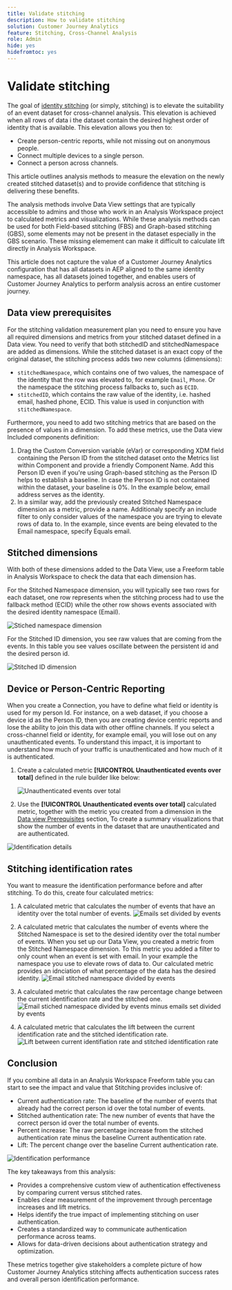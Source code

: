 ```yaml
---
title: Validate stitching
description: How to validate stitching
solution: Customer Journey Analytics
feature: Stitching, Cross-Channel Analysis
role: Admin
hide: yes
hidefromtoc: yes
---
```

# Validate stitching

The goal of [identity stitching](/help/stitching/overview.md) (or simply, stitching) is to elevate the suitability of an event dataset for cross-channel analysis. This elevation is achieved when all rows of data i the dataset contain the desired highest order of identity that is available. This elevation allows you then to:

* Create person-centric reports, while not missing out on anonymous people.
* Connect multiple devices to a single person.
* Connect a person across channels.

This article outlines analysis methods to measure the elevation on the newly created stitched dataset(s) and to provide confidence that stitching is delivering these benefits. 

The analysis methods involve Data View settings that are typically accessible to admins and those who work in an Analysis Workspace project to calculated metrics and visualizations. While these analysis methods can be used for both Field-based stitching (FBS) and Graph-based stitching (GBS), some elements may not be present in the dataset especially in the GBS scenario. These missing elemement can make it difficult to calculate lift directly in Analysis Workspace.

This article does not capture the value of a Customer Journey Analytics configuration that has all datasets in AEP aligned to the same identity namespace, has all datasets joined together, and enables users of Customer Journey Analytics to perform analysis across an entire customer journey.

## Data view prerequisites

For the stitching validation measurement plan you need to ensure you have all required dimensions and metrics from your stitched dataset defined in a Data view. You need to verify that both stitchedID and stitchedNamespace are added as dimensions. While the stitched dataset is an exact copy of the original dataset, the stitching process adds two new columns (dimensions):

* `stitchedNamespace`, which contains one of two values, the namespace of the identity that the row was elevated to, for example `Email`, `Phone`. Or the namespace the stitching process fallbacks to, such as `ECID`. 
* `stitchedID`, which contains the raw value of the identity, i.e. hashed email, hashed phone, ECID. This value is used in conjunction with `stitchedNamespace`.


<!--The screenshot below displays these field paths and friendly names as dimensions in the Data View administration "Components" section.-->

Furthermore, you need to add two stitching metrics that are based on the presence of values in a dimension. To add these metrics, use the Data view Included components definition:

1. Drag the Custom Conversion variable (eVar) or corresponding XDM field containing the Person ID from the stitched dataset onto the Metrics list within Component and provide a friendly Component Name. Add this Person ID even if you're using Graph-based stitching as the Person ID helps to establish a baseline. In case the Person ID is not contained within the dataset, your baseline is 0%. In the example below, email address serves as the identity. 
1. In a similar way, add the previously created Stitched Namespace dimension as a metric, provide a name. Additionaly specify an include filter to only consider values of the namespace you are trying to elevate rows of data to.  In the example, since events are being elevated to the Email namespace, specify Equals email.


## Stitched dimensions

With both of these dimensions added to the Data View, use a Freeform table in Analysis Workspace to check the data that each dimension has.
 
For the Stitched Namespace dimension, you will typically see two rows for each dataset, one row represents when the stitching process had to use the fallback method (ECID) while the other row shows events associated with the desired identity namespace (Email).

![Stiched namespace dimension](assets/stiched-namespace-dimension.png)

For the Stitched ID dimension, you see  raw values that are coming from the events. In this table you  see values oscillate between the persistent id and the desired person id.

![Stitched ID dimension](assets/stitched-id-dimension.png)


## Device or Person-Centric Reporting

When you create a Connection, you have to define what field or identity is used for my person Id. For instance, on a web dataset, if you choose a device id as the Person ID, then you are creating device centric reports and lose the ability to join this data with other offline channels. If you select a cross-channel field or identity, for example email, you will lose out on any unauthenticated events. To understand this impact, it is important to understand how much of your traffic is unauthenticated and how much of it is authenticated.

1. Create a calculated metric **[!UICONTROL Unauthenticated events over total]** defined in the rule builder like below:

   ![Unauthenticated events over total](assets/unauthenticated-events-over-total.png)

1. Use the **[!UICONTROL Unauthenticated events over total]** calculated metric, together with the metric you created from a dimension in the [Data view Prerequisites](#data-view-prerequisites) section, To create a summary visualizations that show the number of events in the dataset that are unauthenticated and are authenticated.

![Identification details](assets/identification-details.png)



## Stitching identification rates

You want to measure the identification performance before and after stitching. To do this, create four calculated metrics:

1. A calculated metric that calculates the number of events that have an identity over the total number of events.
   ![Emails set divided by events](assets/email-set-divided-by-events.png)

1. A calculated metric that calculates the number of events where the Stitched Namespace is set to the desired identity over the total number of events. When you set up our Data View, you created a metric from the  Stitched Namespace dimension. To this metric you added a filter to only count when an event is set with email. In your example the namespace you use to elevate rows of data to. Our calculated metric provides an idnciation of what percentage of the data has the desired identity.
   ![Email stitched namespace divided by events](assets/email-stitched-namespace-divided-by-events.png)

1. A calculated metric that calculates the raw percentage change between the current identification rate and the stitched one.
   ![Email stiched namespace divided by events minus emails set divided by events](assets/email-stitched-namespace-events-minus-emails-set-events.png)

1. A calculated metric that calculates the lift between the current identification rate and the stitched identification rate.
   ![Lift between current identifiation rate and stitched identification rate](assets/lift-current-identification-stiched-identification.png)



## Conclusion

If you combine all data in an Analysis Workspace Freeform table you can start to see the impact and value that Stitching provides inclusive of:

* Current authentication rate: The baseline of the number of events that already had the correct person id over the total number of events.
* Stitched authentication rate: The new number of events that have the correct person id over the total number of events.
* Percent increase: The raw percentage increase from the stitched authentication rate minus the baseline Current authentication rate.
* Lift: The percent change over the baseline Current authentication rate.

![Identification performance](assets/identification-performance-freeform-table.png)

The key takeaways from this analysis:

* Provides a comprehensive custom view of authentication effectiveness by comparing current versus stitched rates.
* Enables clear measurement of the improvement through percentage increases and lift metrics.
* Helps identify the true impact of implementing stitching on user authentication.
* Creates a standardized way to communicate authentication performance across teams.
* Allows for data-driven decisions about authentication strategy and optimization.

These metrics together give stakeholders a complete picture of how Customer Journey Analytics stitching affects authentication success rates and overall person identification performance.
